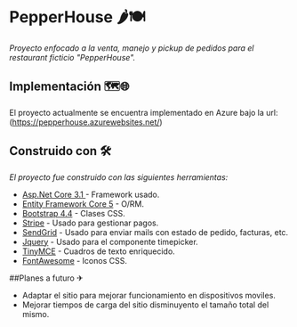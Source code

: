 # PepperHouse 🌶🍽
_Proyecto enfocado a la venta, manejo y pickup de pedidos para el restaurant ficticio "PepperHouse"._

## Implementación 🗺🌐
El proyecto actualmente se encuentra implementado en Azure bajo la url:
(https://pepperhouse.azurewebsites.net/)

## Construido con 🛠️
_El proyecto fue construido con las siguientes herramientas:_
* [Asp.Net Core 3.1 ](https://docs.microsoft.com/en-us/aspnet/core/?view=aspnetcore-3.1) - Framework usado.
* [Entity Framework Core 5](https://docs.microsoft.com/en-us/ef/core/) - O/RM.
* [Bootstrap 4.4](https://getbootstrap.com/docs/4.4/getting-started/introduction/) - Clases CSS.
* [Stripe](https://stripe.com/docs) - Usado para gestionar pagos.
* [SendGrid](https://docs.sendgrid.com/) - Usado para enviar mails con estado de pedido, facturas, etc.
* [Jquery](https://api.jqueryui.com/) - Usado para  el componente timepicker.
* [TinyMCE](https://www.tiny.cloud/docs/) - Cuadros de texto enriquecido.
* [FontAwesome](https://fontawesome.com/v5.15/how-to-use/on-the-web/referencing-icons/basic-use) - Iconos CSS.

##Planes a futuro ✈
* Adaptar el sitio para mejorar funcionamiento en dispositivos moviles.
* Mejorar tiempos de carga del sitio disminuyento el tamaño total del mismo.
